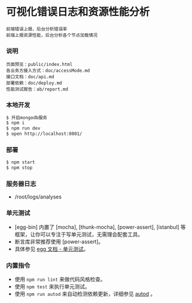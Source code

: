 # 可视化错误日志和资源性能分析

	前端错误上报，后台分析错误率
	前端上报资源性能，后台分析各个节点加载情况

### 说明

	页面预览：public/index.html 
	各业务方接入方式：doc/accessMode.md
	接口文档：doc/api.md
	部署依赖：doc/deploy.md
	性能测试报告：ab/report.md

### 本地开发

```bash
$ 开启mongodb服务
$ npm i
$ npm run dev
$ open http://localhost:8001/
```

### 部署

```bash
$ npm start
$ npm stop
```

### 服务器日志
- /root/logs/analyses

### 单元测试

- [egg-bin] 内置了 [mocha], [thunk-mocha], [power-assert], [istanbul] 等框架，让你可以专注于写单元测试，无需理会配套工具。
- 断言库非常推荐使用 [power-assert]。
- 具体参见 [egg 文档 - 单元测试](https://eggjs.org/zh-cn/core/unittest)。

### 内置指令

- 使用 `npm run lint` 来做代码风格检查。
- 使用 `npm test` 来执行单元测试。
- 使用 `npm run autod` 来自动检测依赖更新，详细参见 [autod](https://www.npmjs.com/package/autod) 。


[egg]: https://eggjs.org
